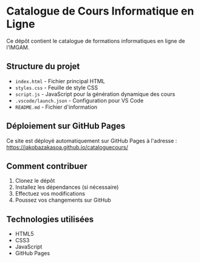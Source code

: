 # Catalogue de Cours Informatique en Ligne

Ce dépôt contient le catalogue de formations informatiques en ligne de l'IMGAM.

## Structure du projet

- `index.html` - Fichier principal HTML
- `styles.css` - Feuille de style CSS
- `script.js` - JavaScript pour la génération dynamique des cours
- `.vscode/launch.json` - Configuration pour VS Code
- `README.md` - Fichier d'information

## Déploiement sur GitHub Pages

Ce site est déployé automatiquement sur GitHub Pages à l'adresse :  
https://jakobazakasoa.github.io/cataloguecours/

## Comment contribuer

1. Clonez le dépôt
2. Installez les dépendances (si nécessaire)
3. Effectuez vos modifications
4. Poussez vos changements sur GitHub

## Technologies utilisées

- HTML5
- CSS3
- JavaScript
- GitHub Pages
